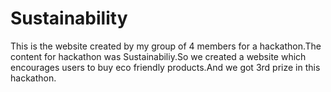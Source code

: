 # Sustainability
This is the website created by my group of 4 members for a hackathon.The content for hackathon was Sustainabiliy.So we created a website which encourages users to buy eco friendly products.And we got 3rd prize in this hackathon.
